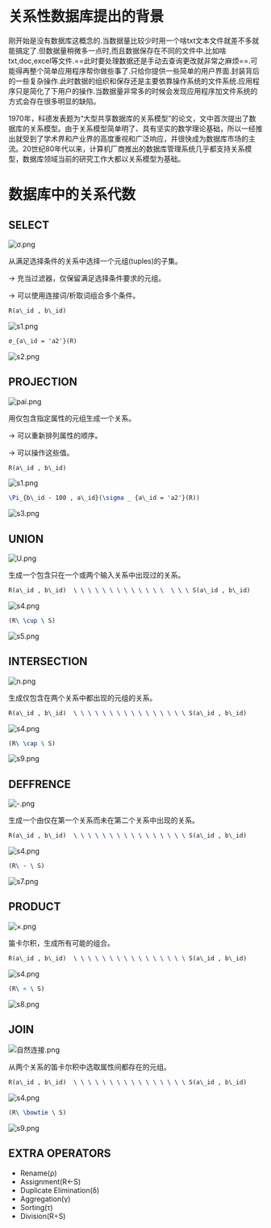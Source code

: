 # 关系性数据库提出的背景 

刚开始是没有数据库这概念的.当数据量比较少时用一个啥txt文本文件就差不多就能搞定了.但数据量稍微多一点时,而且数据保存在不同的文件中.比如啥txt,doc,excel等文件.==此时要处理数据还是手动去查询更改就非常之麻烦==.可能得再整个简单应用程序帮你做些事了.只给你提供一些简单的用户界面.封装背后的一些复杂操作.此时数据的组织和保存还是主要依靠操作系统的文件系统.应用程序只是简化了下用户的操作.当数据量非常多的时候会发现应用程序加文件系统的方式会存在很多明显的缺陷。

1970年，科德发表题为“大型共享数据库的关系模型”的论文，文中首次提出了数据库的关系模型。由于关系模型简单明了、具有坚实的数学理论基础，所以一经推出就受到了学术界和产业界的高度重视和广泛响应，并很快成为数据库市场的主流。20世纪80年代以来，计算机厂商推出的数据库管理系统几乎都支持关系模型，数据库领域当前的研究工作大都以关系模型为基础。


# 数据库中的关系代数

## SELECT 

![σ.png](https://i.loli.net/2020/02/26/rQnhgp2v93KmkD5.png)

从满足选择条件的关系中选择一个元组(tuples)的子集。

→ 充当过滤器，仅保留满足选择条件要求的元组。

→ 可以使用连接词/析取词组合多个条件。

```tex
R(a\_id , b\_id)
```



![s1.png](https://i.loli.net/2020/02/26/Ox9DUvMcNA2ZJqe.png)

```tex
σ_{a\_id = 'a2'}(R)
```
![s2.png](https://i.loli.net/2020/02/26/YfHUx4qsCGmvZdp.png)

## PROJECTION

![pai.png](https://i.loli.net/2020/02/26/lgkLoCXWT5FOSdE.png)

用仅包含指定属性的元组生成一个关系。

→ 可以重新排列属性的顺序。

→ 可以操作这些值。

```tex
R(a\_id , b\_id)
```

![s1.png](https://i.loli.net/2020/02/26/Ox9DUvMcNA2ZJqe.png)

```tex
\Pi_{b\_id - 100 , a\_id}(\sigma _ {a\_id = 'a2'}(R))
```

![s3.png](https://i.loli.net/2020/02/26/IDYSGXmzb6tqCjQ.png)

## UNION

![U.png](https://i.loli.net/2020/02/26/mY1SphaCzZEw5Mj.png)

生成一个包含只在一个或两个输入关系中出现过的关系。

```tex
R(a\_id , b\_id)  \ \ \ \ \ \ \ \ \ \ \ \ \  \ \ \ S(a\_id , b\_id)
```
![s4.png](https://i.loli.net/2020/02/26/ZJQxprc2DWTdVMs.png)


```tex
(R\ \cup \ S)
```

![s5.png](https://i.loli.net/2020/02/26/LTKk9SCFHwqZdzb.png)

## INTERSECTION

![n.png](https://i.loli.net/2020/02/26/e9fFVY5AxIw2od3.png)

生成仅包含在两个关系中都出现的元组的关系。

```tex
R(a\_id , b\_id)  \ \ \ \ \ \ \ \ \ \ \ \ \ \ \ \ S(a\_id , b\_id)
```
![s4.png](https://i.loli.net/2020/02/26/ZJQxprc2DWTdVMs.png)

```tex
(R\ \cap \ S)
```

![s9.png](https://i.loli.net/2020/02/26/qHzJhAcrtvDj9SK.png)

## DEFFRENCE

![-.png](https://i.loli.net/2020/02/26/9ZSusVXRgxC4ITb.png)

生成一个由仅在第一个关系而未在第二个关系中出现的关系。

```tex
R(a\_id , b\_id)  \ \ \ \ \ \ \ \ \ \ \ \ \ \ \ \ S(a\_id , b\_id)
```
![s4.png](https://i.loli.net/2020/02/26/ZJQxprc2DWTdVMs.png)

```tex
(R\ - \ S)
```

![s7.png](https://i.loli.net/2020/02/26/GyAnechEVXx54ND.png)

## PRODUCT

![×.png](https://i.loli.net/2020/02/26/8oi9mAhYVXfkegd.png)

笛卡尔积，生成所有可能的组合。

```tex
R(a\_id , b\_id)  \ \ \ \ \ \ \ \ \ \ \ \ \ \ \ \ S(a\_id , b\_id)
```
![s4.png](https://i.loli.net/2020/02/26/ZJQxprc2DWTdVMs.png)


```tex
(R\ × \ S)
```
![s8.png](https://i.loli.net/2020/02/26/Rj2sSw5EGumrBpN.png)

## JOIN

![自然连接.png](https://i.loli.net/2020/02/26/IrfdEvRAnLXtGqx.png)

从两个关系的笛卡尔积中选取属性间都存在的元组。

```tex
R(a\_id , b\_id)  \ \ \ \ \ \ \ \ \ \ \ \ \ \ \ \ S(a\_id , b\_id)
```
![s4.png](https://i.loli.net/2020/02/26/ZJQxprc2DWTdVMs.png)

```tex
(R\ \bowtie \ S)
```
![s9.png](https://i.loli.net/2020/02/26/qHzJhAcrtvDj9SK.png)

## EXTRA OPERATORS

- Rename(ρ)
- Assignment(R←S)
- Duplicate Elimination(δ)
- Aggregation(γ)
- Sorting(τ)
- Division(R÷S)